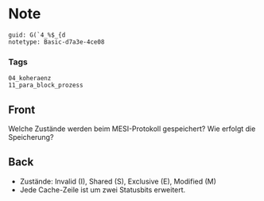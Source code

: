 # Note
```
guid: G(`4_%$_{d
notetype: Basic-d7a3e-4ce08
```

### Tags
```
04_koheraenz
11_para_block_prozess
```

## Front
Welche Zustände werden beim MESI-Protokoll gespeichert? Wie erfolgt die Speicherung?

## Back
<div>
  <ul>
    <li>
      <div>
        Zustände: Invalid (I), Shared (S), Exclusive (E), Modified
        (M)
      </div>
    <li>
      <div>
        Jede Cache-Zeile ist um zwei Statusbits erweitert.
      </div>
  </ul>
</div>
